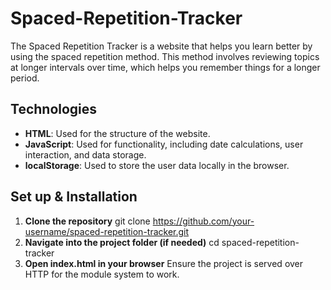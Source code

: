 # Spaced-Repetition-Tracker

The Spaced Repetition Tracker is a website that helps you learn better by using the spaced repetition method. This method involves reviewing topics at longer intervals over time, which helps you remember things for a longer period.

## Technologies
- **HTML**: Used for the structure of the website.
- **JavaScript**: Used for functionality, including date calculations, user interaction, and data storage.
- **localStorage**: Used to store the user data locally in the browser.

## Set up & Installation
1. **Clone the repository**
    git clone https://github.com/your-username/spaced-repetition-tracker.git
2. **Navigate into the project folder (if needed)**
cd spaced-repetition-tracker
3. **Open index.html in your browser**
Ensure the project is served over HTTP for the module system to work.

